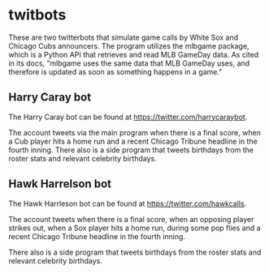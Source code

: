 # twitbots

These are two twitterbots that simulate game calls by White Sox and Chicago Cubs announcers.
The program utilizes the mlbgame package, which is a Python API that retrieves and read MLB GameDay data. As cited in its docs, "mlbgame uses the same data that MLB GameDay uses, and therefore is updated as soon as something happens in a game."

## Harry Caray bot

The Harry Caray bot can be found at https://twitter.com/harrycaraybot.

The account tweets via the main program when there is a final score, when a Cub player hits a home run and a recent Chicago Tribune headline in the fourth inning. 
There also is a side program that tweets birthdays from the roster stats and relevant celebrity birthdays.


## Hawk Harrelson bot

The Hawk Harrleson bot can be found at https://twitter.com/hawkcalls.

The account tweets when there is a final score, when an opposing player strikes out, when a Sox player hits a home run, during some pop flies and a recent Chicago Tribune headline in the fourth inning. 

There also is a side program that tweets birthdays from the roster stats and relevant celebrity birthdays.
